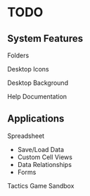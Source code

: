 TODO
====

System Features
---------------

Folders

Desktop Icons

Desktop Background

Help Documentation

Applications
------------

Spreadsheet
- Save/Load Data
- Custom Cell Views
- Data Relationships
- Forms

Tactics Game Sandbox
